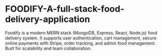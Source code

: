 # FOODIFY-A-full-stack-food-delivery-application
Foodify is a modern MERN stack (MongoDB, Express, React, Node.js) food delivery system. It supports user authentication, cart management, secure online payments with Stripe, order tracking, and admin food management. Built for scalability and team collaboration.
